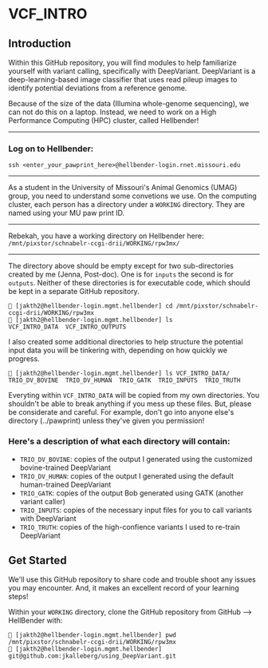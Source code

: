# VCF_INTRO
## Introduction

Within this GitHub repository, you will find modules to help familiarize yourself with variant calling, specifically with DeepVariant. DeepVariant is a deep-learning-based image classifier that uses read pileup images to identify potential deviations from a reference genome.

Because of the size of the data (Illumina whole-genome sequencing), we can not do this on a laptop. Instead, we need to work on a High Performance Computing (HPC) cluster, called Hellbender!

---
### Log on to Hellbender:
```
ssh <enter_your_pawprint_here>@hellbender-login.rnet.missouri.edu
```
----

As a student in the University of Missouri's Animal Genomics (UMAG) group, you need to understand some convetions we use. On the computing cluster, each person has a directory under a `WORKING` directory. They are named using your MU paw print ID. 

---

Rebekah, you have a working directory on Hellbender here: 
`/mnt/pixstor/schnabelr-ccgi-drii/WORKING/rpw3mx/`

---

The directory above should be empty except for two sub-directories created by me (Jenna, Post-doc). One is for `inputs` the second is for `outputs`. Neither of these directories is for executable code, which should be kept in a separate GitHub repository.  

```
🦎 [jakth2@hellbender-login.mgmt.hellbender] cd /mnt/pixstor/schnabelr-ccgi-drii/WORKING/rpw3mx
🦎 [jakth2@hellbender-login.mgmt.hellbender] ls
VCF_INTRO_DATA  VCF_INTRO_OUTPUTS
```

I also created some additional directories to help structure the potential input data you will be tinkering with, depending on how quickly we progress. 

```
🦎 [jakth2@hellbender-login.mgmt.hellbender] ls VCF_INTRO_DATA/
TRIO_DV_BOVINE  TRIO_DV_HUMAN  TRIO_GATK  TRIO_INPUTS  TRIO_TRUTH
```

Everyting within `VCF_INTRO_DATA` will be copied from my own directories. You shouldn't be able to break anything if you mess up these files. But, please be considerate and careful. For example, don't go into anyone else's directory (../pawprint) unless they've given you permission! 

### Here's a description of what each directory will contain:
* `TRIO_DV_BOVINE`: copies of the output I generated using the customized bovine-trained DeepVariant
* `TRIO_DV_HUMAN`: copies of the output I generated using the default human-trained DeepVariant
* `TRIO_GATK`: copies of the output Bob generated using GATK (another variant caller)
* `TRIO_INPUTS`: copies of the necessary input files for you to call variants with DeepVariant
* `TRIO_TRUTH`: copies of the high-confience variants I used to re-train DeepVariant

## Get Started

We'll use this GitHub repository to share code and trouble shoot any issues you may encounter. And, it makes an excellent record of your learning steps!

Within your `WORKING` directory, clone the GitHub repository from GitHub --> HellBender with:
```
🦎 [jakth2@hellbender-login.mgmt.hellbender] pwd
/mnt/pixstor/schnabelr-ccgi-drii/WORKING/rpw3mx
🦎 [jakth2@hellbender-login.mgmt.hellbender] git@github.com:jkalleberg/using_DeepVariant.git
```

